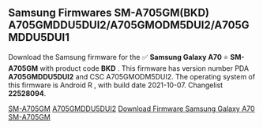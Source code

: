 <h2>Samsung Firmwares SM-A705GM(BKD) A705GMDDU5DUI2/A705GMODM5DUI2/A705GMDDU5DUI1</h2>
Download the Samsung firmware for the ✅ <strong>Samsung Galaxy A70 </strong> ⭐ <strong>SM-A705GM</strong> with product code <strong>BKD</strong> . This firmware has version number PDA <strong>A705GMDDU5DUI2</strong> and CSC A705GMODM5DUI2. The operating system of this firmware is Android R , with build date 2021-10-07. Changelist <strong>22528094</strong>.


[SM-A705GM](https://samfirm.shop/samsung/model/SM-A705GM)
[A705GMDDU5DUI2](https://samfirm.shop/samsung/pda/A705GMDDU5DUI2)
[Download Firmware Samsung Galaxy A70 SM-A705GM](https://samfirm.shop/samsung/firmware/463691)
